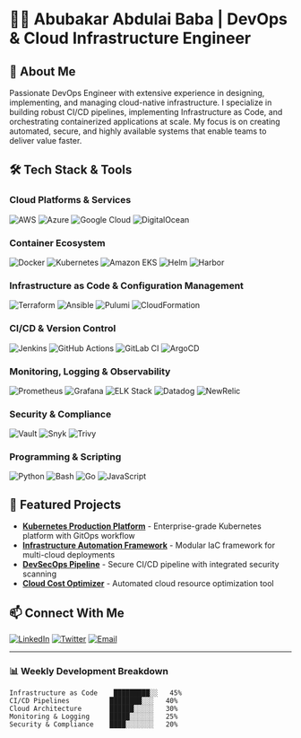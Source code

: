 # 👨‍💻 Abubakar Abdulai Baba | DevOps & Cloud Infrastructure Engineer

## 🚀 About Me
Passionate DevOps Engineer with extensive experience in designing, implementing, and managing cloud-native infrastructure. I specialize in building robust CI/CD pipelines, implementing Infrastructure as Code, and orchestrating containerized applications at scale. My focus is on creating automated, secure, and highly available systems that enable teams to deliver value faster.

## 🛠️ Tech Stack & Tools

### Cloud Platforms & Services
![AWS](https://img.shields.io/badge/AWS-%23FF9900.svg?style=for-the-badge&logo=amazon-aws&logoColor=white)
![Azure](https://img.shields.io/badge/Azure-%230072C6.svg?style=for-the-badge&logo=microsoft-azure&logoColor=white)
![Google Cloud](https://img.shields.io/badge/Google%20Cloud-%234285F4.svg?style=for-the-badge&logo=google-cloud&logoColor=white)
![DigitalOcean](https://img.shields.io/badge/DigitalOcean-%230167ff.svg?style=for-the-badge&logo=digitalOcean&logoColor=white)

### Container Ecosystem
![Docker](https://img.shields.io/badge/Docker-%230db7ed.svg?style=for-the-badge&logo=docker&logoColor=white)
![Kubernetes](https://img.shields.io/badge/Kubernetes-%23326ce5.svg?style=for-the-badge&logo=kubernetes&logoColor=white)
![Amazon EKS](https://img.shields.io/badge/Amazon%20EKS-%23FF9900.svg?style=for-the-badge&logo=amazon-eks&logoColor=white)
![Helm](https://img.shields.io/badge/Helm-%23091C84.svg?style=for-the-badge&logo=helm&logoColor=white)
![Harbor](https://img.shields.io/badge/Harbor-%23060099.svg?style=for-the-badge&logo=harbor&logoColor=white)

### Infrastructure as Code & Configuration Management
![Terraform](https://img.shields.io/badge/Terraform-%23623CE4.svg?style=for-the-badge&logo=terraform&logoColor=white)
![Ansible](https://img.shields.io/badge/Ansible-%23EE0000.svg?style=for-the-badge&logo=ansible&logoColor=white)
![Pulumi](https://img.shields.io/badge/Pulumi-%23F7B93E.svg?style=for-the-badge&logo=pulumi&logoColor=white)
![CloudFormation](https://img.shields.io/badge/CloudFormation-%23FF9900.svg?style=for-the-badge&logo=amazon-aws&logoColor=white)

### CI/CD & Version Control
![Jenkins](https://img.shields.io/badge/Jenkins-%23D24939.svg?style=for-the-badge&logo=jenkins&logoColor=white)
![GitHub Actions](https://img.shields.io/badge/GitHub%20Actions-%232671E5.svg?style=for-the-badge&logo=github-actions&logoColor=white)
![GitLab CI](https://img.shields.io/badge/GitLab%20CI-%23181717.svg?style=for-the-badge&logo=gitlab&logoColor=white)
![ArgoCD](https://img.shields.io/badge/ArgoCD-%23EF7B4D.svg?style=for-the-badge&logo=argo&logoColor=white)

### Monitoring, Logging & Observability
![Prometheus](https://img.shields.io/badge/Prometheus-%23E6522C.svg?style=for-the-badge&logo=prometheus&logoColor=white)
![Grafana](https://img.shields.io/badge/Grafana-%23F46800.svg?style=for-the-badge&logo=grafana&logoColor=white)
![ELK Stack](https://img.shields.io/badge/ELK%20Stack-%23005571.svg?style=for-the-badge&logo=elastic&logoColor=white)
![Datadog](https://img.shields.io/badge/Datadog-%23632CA6.svg?style=for-the-badge&logo=datadog&logoColor=white)
![NewRelic](https://img.shields.io/badge/NewRelic-%23008C99.svg?style=for-the-badge&logo=new-relic&logoColor=white)

### Security & Compliance
![Vault](https://img.shields.io/badge/Vault-%23000000.svg?style=for-the-badge&logo=vault&logoColor=white)
![Snyk](https://img.shields.io/badge/Snyk-%23561DE8.svg?style=for-the-badge&logo=snyk&logoColor=white)
![Trivy](https://img.shields.io/badge/Trivy-%232496ED.svg?style=for-the-badge&logo=aqua&logoColor=white)

### Programming & Scripting
![Python](https://img.shields.io/badge/Python-%233776AB.svg?style=for-the-badge&logo=python&logoColor=white)
![Bash](https://img.shields.io/badge/Bash-%234EAA25.svg?style=for-the-badge&logo=gnu-bash&logoColor=white)
![Go](https://img.shields.io/badge/Go-%2300ADD8.svg?style=for-the-badge&logo=go&logoColor=white)
![JavaScript](https://img.shields.io/badge/JavaScript-%23F7DF1E.svg?style=for-the-badge&logo=javascript&logoColor=black)


## 🌟 Featured Projects
- **[Kubernetes Production Platform](Link)** - Enterprise-grade Kubernetes platform with GitOps workflow
- **[Infrastructure Automation Framework](Link)** - Modular IaC framework for multi-cloud deployments
- **[DevSecOps Pipeline](Link)** - Secure CI/CD pipeline with integrated security scanning
- **[Cloud Cost Optimizer](Link)** - Automated cloud resource optimization tool

## 📫 Connect With Me
[![LinkedIn](https://img.shields.io/badge/LinkedIn-%230077B5.svg?style=for-the-badge&logo=linkedin&logoColor=white)]()
[![Twitter](https://img.shields.io/badge/Twitter-%231DA1F2.svg?style=for-the-badge&logo=twitter&logoColor=white)](#)
[![Email](https://img.shields.io/badge/Email-abudev22%40gmail.com-%23D14836?style=for-the-badge&logo=gmail&logoColor=white)](mailto:)

---
### 📊 Weekly Development Breakdown
```text
Infrastructure as Code    █████████░░   45%
CI/CD Pipelines          ████████░░░   40%
Cloud Architecture       ██████░░░░░   30%
Monitoring & Logging     █████░░░░░░   25%
Security & Compliance    ████░░░░░░░   20%
```
